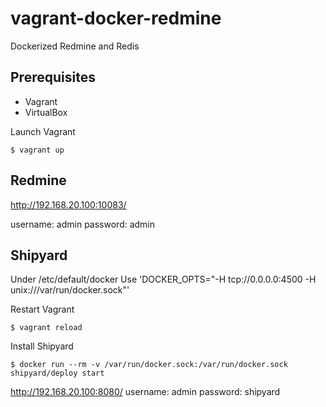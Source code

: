 # vagrant-docker-redmine

Dockerized Redmine and Redis

## Prerequisites ##

* Vagrant
* VirtualBox


Launch Vagrant

```
$ vagrant up
```


## Redmine ##

http://192.168.20.100:10083/

username: admin
password: admin

## Shipyard ##

Under /etc/default/docker
Use 'DOCKER_OPTS="-H tcp://0.0.0.0:4500 -H unix:///var/run/docker.sock"' 

Restart Vagrant
```
$ vagrant reload
```

Install Shipyard
```
$ docker run --rm -v /var/run/docker.sock:/var/run/docker.sock shipyard/deploy start
```

http://192.168.20.100:8080/
username: admin
password: shipyard


